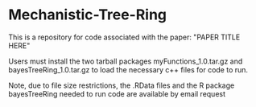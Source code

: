 # Mechanistic-Tree-Ring

This is a repository for code associated with the paper: "PAPER TITLE HERE"

Users must install the two tarball packages myFunctions_1.0.tar.gz and bayesTreeRing_1.0.tar.gz to load the necessary c++ files for code to run.

Note, due to file size restrictions, the .RData files and the R package bayesTreeRing needed to run code are available by email request
